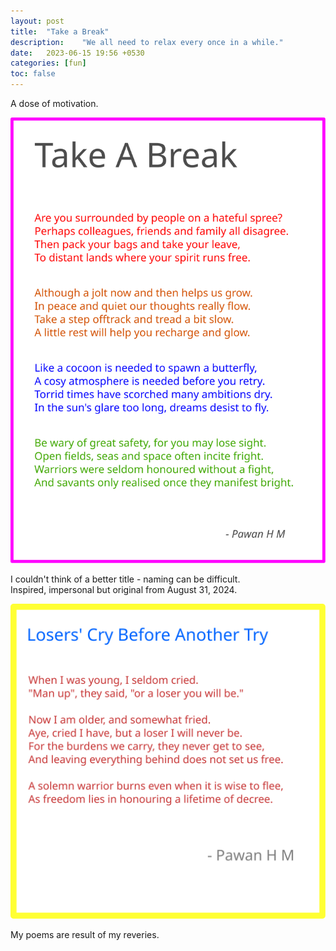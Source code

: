 ```yaml
---
layout: post
title:  "Take a Break"
description:    "We all need to relax every once in a while."
date:   2023-06-15 19:56 +0530
categories: [fun]
toc: false
---
```


A dose of motivation.  

![Take A Break](/assets/img/posts/tab.svg)  

I couldn't think of a better title - naming can be difficult.  
Inspired, impersonal but original from August 31, 2024.  

![Losers' Cry Before Another Try](/assets/img/posts/lcbat.svg)

My poems are result of my reveries.  
